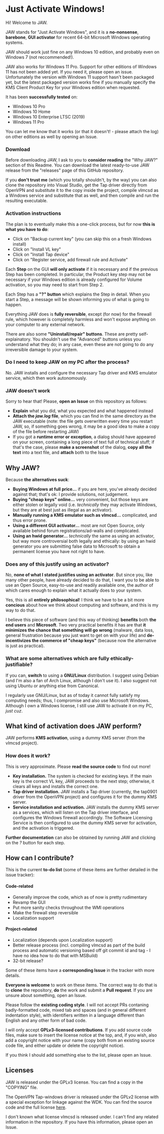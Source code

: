 ﻿# Just Activate Windows!
Hi! Welcome to JAW.

JAW stands for "Just Activate Windows", and it is a **no-nonsense**, **barebone**, **GUI activator** for recent 64-bit Microsoft Windows operating systems.

JAW should work just fine on any Windows 10 edition, and probably even on Windows 7 (not reccommended!).

JAW also works for Windows 11 Pro. Support for other editions of Windows 11 has not been added yet. If you need it, please open an issue. Unfortunately the version with Windows 11 support hasn't been packaged yet, but the latest packaged version works fine if you manually specify the KMS Client Product Key for your Windows edition when requested.

It has been **successfully tested** on:
- Windows 10 Pro
- Windows 10 Home
- Windows 10 Enterprise LTSC (2019)
- Windows 11 Pro

You can let me know that it works (or that it doesn't! - please attach the log) on other editions as well by opening an Issue.

### Download
Before downloading JAW, I ask to you to **consider reading** the "Why JAW?" section of this Readme. You can download the latest ready-to-use JAW release from the "releases" page of this GitHub repository.

If you **don't trust me** (which you totally shouldn't, by the way) you can also clone the repository into Visual Studio, get the Tap driver directly from OpenVPN and substitute it to the copy inside the project, compile vlmcsd as a Windows service and substitute that as well, and then compile and run the resulting executable.

### Activation instructions
The plan is to eventually make this a one-click process, but for now **this is what you have to do**:
- Click on "Backup current key" (you can skip this on a fresh Windows install)
- Click on "Install VL key"
- Click on "Install Tap device"
- Click on "Register service, add firewall rule and Activate"

Each **Step** on the GUI **will only activate** if it is necessary and if the previous Step has been completed. In particular, the Product key step may not be necessary if your Windows edition is already configured for Volume activation, so you may need to start from Step 2.

Each Step has a **"?" button** which explains the Step in detail. When you start a Step, a message will be shown informing you of what is going to happen.

Everything JAW does is **fully reversible**, except (for now) for the firewall rule, which however is completely harmless and won't expose anything on your computer to any external network.

There are also some **"Uninstall/repair" buttons**. These are pretty self-explainatory. You shouldn't use the "Advanced" buttons unless you understand what they do; in any case, even these are not going to do any irreversible damage to your system.

### Do I need to keep JAW on my PC after the process?
No. JAW installs and configure the necessary Tap driver and KMS emulator service, which then work autonomously.

### JAW doesn't work
Sorry to hear that! Please, **open an Issue** on this repository as follows:
- **Explain** what you did, what you expected and what happened instead
- **Attach the *jaw.log* file**, which you can find in the same directory as the JAW executable (note: the file gets overwritten every time you restart JAW, so, if something goes wrong, it may be a good idea to make a copy of the file before restarting JAW)
- If you got a **runtime error or exception**, a dialog should have appeared on your screen, containing a long piece of text full of technical stuff; if that's the case, please **make a screenshot** of the dialog, **copy all the text** into a text file, and **attach** both to the Issue

## Why JAW?
Because **the alternatives suck**:

- **Buying Windows at full price...** if you are here, you've already decided against that; that's ok: I provide solutions, not judgement.
- **Buying "cheap keys" online...** very convenient, but those keys are either stolen or legally void (i.e. *technically* they may activate Windows, but they are at best just as illegal as an activator).
- **Manually running a KMS emulator such as vlmcsd...** complicated, and thus error prone.
- **Using a different GUI activator...** most are not Open Source, only available behind forum registrations/ad-walls and complicated.
- **Using an hwid generator...** *technically* the same as using an activator, but way more controversial both legally and ethically: by using an hwid generator you are submitting false data to Microsoft to obtain a permanent license you have not right to have.

### Does any of this justify using an activator?
No, **none of what I stated justifies using an activator**. But since you, like many other people, have already decided to do that, I want you to be able to use an Open Source, easy-to-use and readily available one, the author of which cares enough to explain what it actually does to your system.

Yes, this is all **entirely philosophical**! I think we have to be a bit more **concious** about how we think about computing and software, and this is my way to do that.

I believe this piece of software (and this way of thinking) **benefits** both **the end users** and **Microsoft**. Two very practical benefits it has are that **it minimizes the chance that something will go wrong** (malware, data loss, general frustration because you just want to get on with your life) and **de-incentivizes the commerce of "cheap keys"** (because now the alternative is just as practical).

### What are some alternatives which are fully ethically-justifiable?
If you can, **switch** to using a **GNU/Linux** distribution. I suggest using Debian (and I'm also a fan of Arch Linux, although I don't use it). I also suggest not using Ubuntu or anything else from Canonical.

I regularly use GNU/Linux, but as of today it cannot fully satisfy my computing needs; thus, I compromise and also use Microsoft Windows. Although I own a Windows license, I still use JAW to activate it on my PC, *just cuz*.

## What kind of activation does JAW perform?
JAW performs **KMS activation**, using a dummy KMS server (from the vlmcsd project).

### How does it work?
This is very approximate. Please **read the source code** to find out more!

- **Key installation.** The system is checked for existing keys. If the main key is the correct VL key, JAW proceeds to the next step; otherwise, it clears all keys and installs the correct one.
- **Tap driver installation.** JAW installs a Tap driver (currently, the tap0901 driver from the OpenVPN project) and configures it for the dummy KMS server.
- **Service installation and activation.** JAW installs the dummy KMS server as a services, which will listen on the Tap driver interface, and configures the Windows firewall accordingly. The Software Licensing Service is then configured to use the dummy KMS server for activation, and the activation is triggered.

**Further documentation** can also be obtained by running JAW and clicking on the *?* button for each step.

## How can I contribute?
This is the current **to-do list** (some of these items are further detailed in the issue tracker):

#### Code-related
- Generally improve the code, which as of now is pretty rudimentary
- Revamp the GUI
- Put more sanity checks throughout the WMI operations
- Make the firewall step reversible
- Localization support

#### Project-related
- Localization (depends upon Localization support)
- Better release process (incl. compiling vlmcsd as part of the build process and automatic versioning based off git commit id and tag - I have no idea how to do that with MSBuild)
- 32-bit release?

Some of these items have a **corresponding Issue** in the tracker with more details.

**Everyone is welcome** to work on these items. The correct way to do that is to **clone** the repository, **do** the work and submit a **Pull request**. If you are unsure about something, open an Issue.

Please follow the **existing coding style**. I will not accept PRs contaning badly-formatted code, mixed tab and spaces (and in general different indentation style), with identifiers written in a language different than English and any other form of bad code.

I will only accept **GPLv3-licensed contributions**. If you add source code files, make sure to insert the license notice at the top, and, if you wish, also add a copyright notice with your name (copy both from an existing source code file, and either update or delete the copyright notice).

If you think I should add something else to the list, please open an Issue.

## Licenses
JAW is released under the GPLv3 license. You can find a copy in the "COPYING" file.

The OpenVPN Tap-windows driver is released under the GPLv2 license with a special exception for linkage against the WDK. You can find the source code and the full license [here](https://github.com/OpenVPN/tap-windows).

I don't known what license vlmcsd is released under. I can't find any related information in the repository. If you have this information, please open an Issue.
